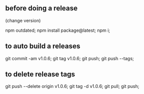 ## before doing a release

  (change version)

  npm outdated;
  npm install package@latest;
  npm i;

## to auto build a releases
  git commit -am v1.0.6;
  git tag v1.0.6;
  git push;
  git push --tags;

## to delete release tags
  git push --delete origin v1.0.6;
  git tag -d v1.0.6;
  git pull;
  git push;
